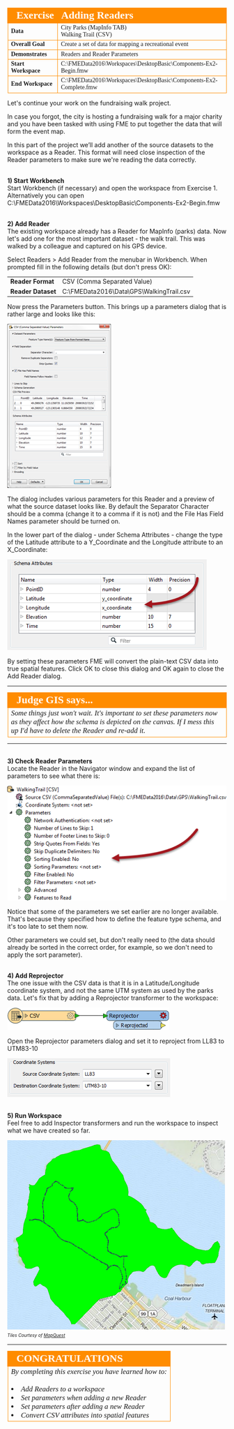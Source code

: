 <!--Exercise Section-->
<!--NB: In GitBook world we don't give a number to exercises-->

<table style="border-spacing: 0px;border-collapse: collapse;font-family:serif">
<tr>
<td style="vertical-align:middle;background-color:darkorange;border: 2px solid darkorange">
<i class="fa fa-cogs fa-lg fa-pull-left fa-fw" style="color:white;padding-right: 12px;vertical-align:text-top"></i>
<span style="color:white;font-size:x-large;font-weight: bold">Exercise</span>
</td>
<td style="border: 2px solid darkorange;background-color:darkorange;color:white">
<span style="color:white;font-size:x-large;font-weight: bold">Adding Readers</span>
</td>
</tr>

<tr>
<td style="border: 1px solid darkorange; font-weight: bold">Data</td>
<td style="border: 1px solid darkorange">City Parks (MapInfo TAB)<br>Walking Trail (CSV)</td>
</tr>

<tr>
<td style="border: 1px solid darkorange; font-weight: bold">Overall Goal</td>
<td style="border: 1px solid darkorange">Create a set of data for mapping a recreational event</td>
</tr>

<tr>
<td style="border: 1px solid darkorange; font-weight: bold">Demonstrates</td>
<td style="border: 1px solid darkorange">Readers and Reader Parameters</td>
</tr>

<tr>
<td style="border: 1px solid darkorange; font-weight: bold">Start Workspace</td>
<td style="border: 1px solid darkorange">C:\FMEData2016\Workspaces\DesktopBasic\Components-Ex2-Begin.fmw</td>
</tr>

<tr>
<td style="border: 1px solid darkorange; font-weight: bold">End Workspace</td>
<td style="border: 1px solid darkorange">C:\FMEData2016\Workspaces\DesktopBasic\Components-Ex2-Complete.fmw</td>
</tr>

</table>


Let's continue your work on the fundraising walk project.

In case you forgot, the city is hosting a fundraising walk for a major charity and you have been tasked with using FME to put together the data that will form the event map.  

In this part of the project we’ll add another of the source datasets to the workspace as a Reader. This format will need close inspection of the Reader parameters to make sure we're reading the data correctly.


<br>**1) Start Workbench**
<br>Start Workbench (if necessary) and open the workspace from Exercise 1. Alternatively you can open C:\FMEData2016\Workspaces\DesktopBasic\Components-Ex2-Begin.fmw



<br>**2) Add Reader**
<br>The existing workspace already has a Reader for MapInfo (parks) data. Now let's add one for the most important dataset - the walk trail. This was walked by a colleague and captured on his GPS device.

Select Readers > Add Reader from the menubar in Workbench. When prompted fill in the following details (but don't press OK):

<table style="border: 0px">

<tr>
<td style="font-weight: bold">Reader Format</td>
<td style="">CSV (Comma Separated Value)</td>
</tr>

<tr>
<td style="font-weight: bold">Reader Dataset</td>
<td style="">C:\FMEData2016\Data\GPS\WalkingTrail.csv</td>
</tr>

</table>

Now press the Parameters button. This brings up a parameters dialog that is rather large and looks like this:

![](./Images/Img4.69.Ex2.CSVParametersAddReaderDialogHalfScale.png)

The dialog includes various parameters for this Reader and a preview of what the source dataset looks like. By default the Separator Character should be a comma (change it to a comma if it is not) and the File Has Field Names parameter should be turned on.

In the lower part of the dialog - under Schema Attributes - change the type of the Latitude attribute to a Y_Coordinate and the Longitude attribute to an X_Coordinate:

![](./Images/Img4.70.Ex2.CSVParametersAttributeTypes.png)

By setting these parameters FME will convert the plain-text CSV data into true spatial features. Click OK to close this dialog and OK again to close the Add Reader dialog.

---

<!--Person X Says Section-->

<table style="border-spacing: 0px">
<tr>
<td style="vertical-align:middle;background-color:darkorange;border: 2px solid darkorange">
<i class="fa fa-quote-left fa-lg fa-pull-left fa-fw" style="color:white;padding-right: 12px;vertical-align:text-top"></i>
<span style="color:white;font-size:x-large;font-weight: bold;font-family:serif">Judge GIS says...</span>
</td>
</tr>

<tr>
<td style="border: 1px solid darkorange">
<span style="font-family:serif; font-style:italic; font-size:larger">
Some things just won't wait. It's important to set these parameters now as they affect how the schema is depicted on the canvas. If I mess this up I'd have to delete the Reader and re-add it.
</span>
</td>
</tr>
</table>

---


<br>**3) Check Reader Parameters**
<br>Locate the Reader in the Navigator window and expand the list of parameters to see what there is:

![](./Images/Img4.86.Ex2.CSVReaderParams.png)

Notice that some of the parameters we set earlier are no longer available. That's because they specified how to define the feature type schema, and it's too late to set them now.

Other parameters we could set, but don't really need to (the data should already be sorted in the correct order, for example, so we don't need to apply the sort parameter). 


<!--Following content subject to PR#65917 being fixed-->
<!--For example, we need to be careful that the ID number of each point in the trail is in the correct order. So double-click the Sorting Enabled parameter and change it to Yes.-->
<!--Now double-click the Sorting Parameters parameter. Set it up to sort by ID number, a numerical, ascending sort:-->
<!--![](./Images/Img4.87.Ex2.CSVReaderSortParams.png)-->
<!--Now we can be sure that the incoming data will be sorted in the correct order.-->


<br>**4) Add Reprojector**
<br>The one issue with the CSV data is that it is in a Latitude/Longitude coordinate system, and not the same UTM system as used by the parks data. Let's fix that by adding a Reprojector transformer to the workspace:

![](./Images/Img4.71.Ex2.ReprojectorOnCanvas.png)

Open the Reprojector parameters dialog and set it to reproject from LL83 to UTM83-10

![](./Images/Img4.72.Ex2.ReprojectorParamsDialog.png)


<br>**5) Run Workspace**
<br>Feel free to add Inspector transformers and run the workspace to inspect what we have created so far.

![](./Images/Img4.78.Ex2.OutputSoFar.png)
<br><span style="font-style:italic;font-size:x-small">Tiles Courtesy of <a href="http://www.mapquest.com/">MapQuest</a></span>


---

<!--Exercise Congratulations Section--> 

<table style="border-spacing: 0px">
<tr>
<td style="vertical-align:middle;background-color:darkorange;border: 2px solid darkorange">
<i class="fa fa-thumbs-o-up fa-lg fa-pull-left fa-fw" style="color:white;padding-right: 12px;vertical-align:text-top"></i>
<span style="color:white;font-size:x-large;font-weight: bold;font-family:serif">CONGRATULATIONS</span>
</td>
</tr>

<tr>
<td style="border: 1px solid darkorange">
<span style="font-family:serif; font-style:italic; font-size:larger">
By completing this exercise you have learned how to:
<br><br><li>Add Readers to a workspace
<br><li>Set parameters when adding a new Reader
<br><li>Set parameters after adding a new Reader
<br><li>Convert CSV attributes into spatial features
</span>
</td>
</tr>
</table>
